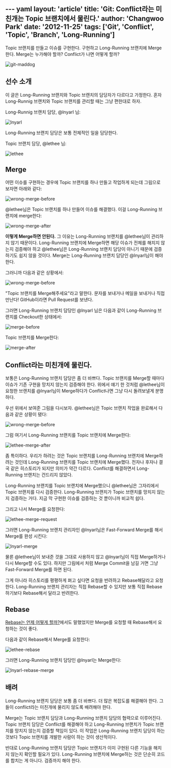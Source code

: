--- yaml
layout: 'article'
title: 'Git: Conflict라는 미친개는 Topic 브랜치에서 물린다.'
author: 'Changwoo Park'
date: '2012-11-25'
tags: ['Git', 'Conflict', 'Topic', 'Branch', 'Long-Running']
---

Topic 브랜치를 만들고 이슈를 구현한다. 구현하고 Long-Running 브랜치에 Merge한다. Merge는 누가해야 할까? Conflict가 나면 어떻게 할까?

![git-maddog](/articles/2012/git-conflict-maddog/maddog.jpeg)

## 선수 소개

이 글은 Long-Running 브랜치와 Topic 브랜치의 담당자가 다르다고 가정한다. 혼자 Long-Runnig 브랜치와 Topic 브랜치를 관리할 때는 그냥 편한대로 하자.

Long-Runnig 브랜치 담당, @lnyarl 님:

![lnyarl](/articles/2012/git-conflict-maddog/lnyarl.jpeg)

Long-Running 브랜치 담당은 보통 전체적인 일을 담당한다.

Topic 브랜치 담당, @lethee 님:

![lethee](/articles/2012/git-conflict-maddog/lethee.jpeg)

## Merge

어떤 이슈를 구현하는 경우에 Topic 브랜치를 하나 만들고 작업하게 되는데 그림으로 보자면 아래와 같다:

![wrong-merge-before](/articles/2012/git-conflict-maddog/wrong-merge-before.png)

@lethee님은 Topic 브랜치를 하나 만들어 이슈를 해결했다. 이걸 Long-Running 브랜치에 merge한다:

![wrong-merge-after](/articles/2012/git-conflict-maddog/wrong-merge-after.png)

**이렇게 Merge하면 안된다.** 그 이유는 Long-Running 브랜치를 @lethee님이 관리하지 않기 때문이다. Long-Running 브랜치에 Merge하면 해당 이슈가 전체를 해치지 않는지 검증해야 하고 @lethee님은 Long-Running 브랜치 담당이 아니기 때문에 검증하기도 쉽지 않을 것이다. Merge는 Long-Running 브랜치 담당인 @lnyarl님이 해야 한다.

그러니까 다음과 같은 상황에서:

![wrong-merge-before](/articles/2012/git-conflict-maddog/merge-request.png)

"Topic 브랜치를 Merge해주세요"라고 말한다. 문자를 보내거나 메일을 보내거나 직접 만난다! GitHub이라면 Pull Request를 보낸다.

그러면 Long-Running 브랜치 담당인 @lnyarl 님은 다음과 같이 Long-Running 브랜치를 Checkout한 상태에서:

![merge-before](/articles/2012/git-conflict-maddog/merge-before.png)

Topic 브랜치를 Merge한다:

![merge-after](/articles/2012/git-conflict-maddog/merge-after.png)

## Conflict라는 미친개에 물린다.

보통은 Long-Running 브랜치 담당은 좀 더 바쁘다. Topic 브랜치를 Merge할 때마다 이슈가 기존 구현을 망치지 않는지 검증해야 한다. 위에서 얘기 한 것처럼 @lethee님이 요청한 브랜치를 @lnyarl님이 Merge하다가 Conflict나면 그냥 다시 돌려보낼게 분명하다.

우선 위에서 보여준 그림을 다시보자. @lethee님은 Topic 브랜치 작업을 완료해서 다음과 같은 상황이 됐다:

![wrong-merge-before](/articles/2012/git-conflict-maddog/wrong-merge-before.png)

그럼 여기서 Long-Running 브랜치를 Topic 브랜치에 Merge한다:

![lethee-merge-after](/articles/2012/git-conflict-maddog/topic-merge-after.png)

좀 특이하다. 우리가 하려는 것은 Topic 브랜치를 Long-Running 브랜치에 Merge하려는 것인데 Long-Running 브랜치를 Topic 브랜치에 Merge했다. 전자나 후자나 결국 같은 히스토리가 되지만 의미가 약간 다르다. Conflict를 해결하면서 Long-Running 브랜치는 건드리지 않았다.

Long-Running 브랜치를 Topic 브랜치에 Merge했으니 @lethee님은 그자리에서 Topic 브랜치를 다시 검증한다. Long-Running 브랜치가 Topic 브랜치를 망치지 않는지 검증하는 거다. 지금 막 구현한 이슈를 검증하는 것 뿐이니까 비교적 쉽다.

그리고 나서 Merge를 요청한다:

![lethee-merge-request](/articles/2012/git-conflict-maddog/topic-merge-request.png)

그러면 Long-Running 브랜치 관리자인 @lnyarl님은 Fast-Forward Merge를 해서 Merge를 완성 시킨다:

![lnyarl-merge](/articles/2012/git-conflict-maddog/merge-complete.png)

물론 @lethee님이 보내준 것을 그대로 사용하지 않고 @lnyarl님이 직접 Merge하거나 다시 Merge할 수도 있다. 하지만 그림에서 처럼 Merge Commit을 남길 거면 그냥 Fast-Forward Merge를 하면 된다.

그게 아니라 히스토리를 평평하게 펴고 싶다면 요청을 반려하고 Rebase해달라고 요청한다. Long-Running 브랜치 관리자는 직접 Rebase할 수 있지만 보통 직접 Rebase하기보다 Rebase해서 달라고 반려한다.

## Rebase

[Rebase는 언제 어떻게 할까?]()에서도 말했었지만 Merge를 요청할 때 Rebase해서 요청하는 것이 좋다.

다음과 같이 Rebase해서 Merge를 요청한다:

![lethee-rebase](/articles/2012/git-conflict-maddog/rebase.png)

그러면 Long-Running 브랜치 담당인 @lnyarl는 Merge한다:

![lnyarl-rebase-merge](/articles/2012/git-conflict-maddog/rebase-merge.png)

## 배려

Long-Running 브랜치 담당은 보통 좀 더 바쁘다. 더 많은 복잡도를 해결해야 한다. 그들이 conflict라는 미친개에 물리지 않도록 배려해야 한다.

Merge는 Topic 브랜치 담당과 Long-Running 브랜치 담당의 협력으로 이루어진다. Topic 브랜치 담당은 Conflict를 해결해야 하고 Long-Running 브랜치가 Topic 브랜치를 망치지 않는지 검증할 책임이 있다. 이 작업은 Long-Running 브랜치 담당이 하는 것보다 Topic 브랜치를 개발한 사람이 하는 것이 생산적이다.

반대로 Long-Running 브랜치 담당은 Topic 브랜치가 이미 구현된 다른 기능을 해치지 않는지 확인할 필요가 있다. Long-Running 브랜치에 Merge하는 것은 단순히 코드를 합치는 게 아니다. 검증까지 해야 한다.

